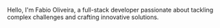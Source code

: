 Hello, I'm Fabio Oliveira, a full-stack developer passionate about tackling complex challenges and crafting innovative solutions.
